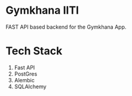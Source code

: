 # Gymkhana IITI
FAST API based backend for the Gymkhana App.

# Tech Stack
1. Fast API
2. PostGres
3. Alembic
4. SQLAlchemy  